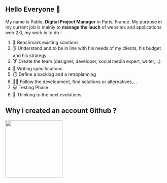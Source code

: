 ## Hello Everyone 👋

<p>My name is Pablo, <strong>Digital Project Manager</strong> in Paris, France. My purpose in my current job is mainly to <strong>manage the lauch</strong> of websites and applications web 2.0, my work is to do : </p>
<ol>
<li>🔭 Benchmark existing solutions</li>
<li>👂 Understand and to be in line with his needs of my clients, his budget and his strategy</li>
<li>🏋️ Create the team (designer, developer, social media expert, writer,...)</li>
<li>📝 Writing specifications</li>
<li>⏱️ Define a backlog and a retroplanning</li>
<li>👨‍🔬 Follow the development, find solutions or alternatives,... </li>
<li>💻 Testing Phase</li>
<li>🧠 Thinking to the next evolutions</li>
</ol>

## Why i created an account Github ?
<div style='width=100%;display=grid;grid-template-columns=2;'>
<img height="180em" src="https://github-readme-stats.vercel.app/api?username=Pablo-Hououin&show_icons=true&theme=radical&hide_rank=true">
</div>
<!--
**Pablo-Hououin/Pablo-Hououin** is a ✨ _special_ ✨ repository because its `README.md` (this file) appears on your GitHub profile.

Here are some ideas to get you started:

- 🔭 I’m currently working on ...
- 🌱 I’m currently learning ...
- 👯 I’m looking to collaborate on ...
- 🤔 I’m looking for help with ...
- 💬 Ask me about ...
- 📫 How to reach me: ...
- 😄 Pronouns: ...
- ⚡ Fun fact: ...
-->
